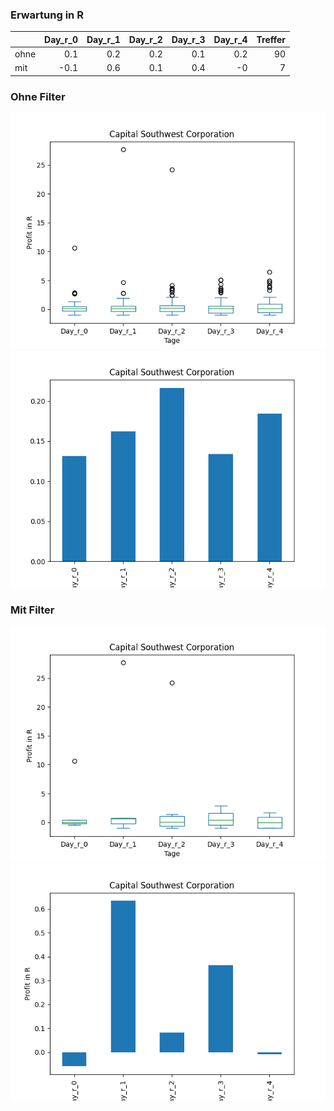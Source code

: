### Erwartung in R
|      |   Day_r_0 |   Day_r_1 |   Day_r_2 |   Day_r_3 |   Day_r_4 |   Treffer |
|:-----|----------:|----------:|----------:|----------:|----------:|----------:|
| ohne |       0.1 |       0.2 |       0.2 |       0.1 |       0.2 |        90 |
| mit  |      -0.1 |       0.6 |       0.1 |       0.4 |      -0   |         7 |

### Ohne Filter
![image info](./data/CSWC_box_all.png)
![image info](./data/CSWC_median_all.png)

### Mit Filter
![image info](./data/CSWC_box_filtered.png)
![image info](./data/CSWC_median_filtered.png)